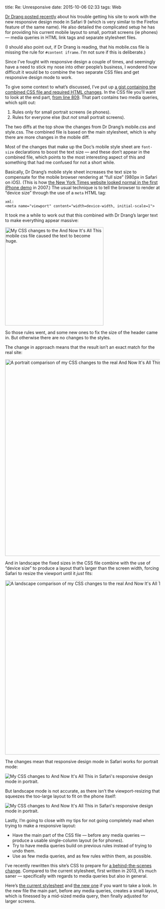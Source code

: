 title: Re: Unresponsive
date: 2015-10-06 02:33
tags: Web

[Dr Drang posted recently][drang] about his trouble getting his site to work with the new responsive design mode in Safari 9 (which is very similar to the Firefox feature of the same name). He also detailed the complicated setup he has for providing his current mobile layout to small, portrait screens (ie phones) — media queries in HTML link tags and separate stylesheet files.

[drang]: http://leancrew.com/all-this/2015/10/unresponsive/

(I should also point out, if Dr Drang is reading, that his mobile.css file is missing the rule for `#content iframe`. I’m not sure if this is deliberate.)

Since I’ve fought with responsive design a couple of times, and seemingly have a need to stick my nose into other people’s business, I wondered how difficult it would be to combine the two separate CSS files and get responsive design mode to work.

To give some context to what’s discussed, I’ve put up [a gist containing the combined CSS file and required HTML changes][gist]. In the CSS file you’ll want to look at the end part, [from line 809][l809]. That part contains two media queries, which split out:

1. Rules only for small portrait screens (ie phones).
2. Rules for everyone else (but *not* small portrait screens).

[gist]: https://gist.github.com/robjwells/d1c38b72ddc292ac42e1
[l809]: https://gist.github.com/robjwells/d1c38b72ddc292ac42e1#file-drang-combined-css-L809

The two diffs at the top show the changes from Dr Drang’s mobile.css and style.css. The combined file is based on the main stylesheet, which is why there are more changes in the mobile diff.

Most of the changes that make up the Doc’s mobile style sheet are `font-size` declarations to boost the text size — and these don’t appear in the combined file, which points to the most interesting aspect of this and something that had me confused for not a short while.

Basically, Dr Drang’s mobile style sheet increases the text size to compensate for the mobile browser rendering at “full size” (980px in Safari on iOS). (This is how [the New York Times website looked normal in the first iPhone demo][nyt-demo] in 2007.) The usual technique is to tell the browser to render at “device size” through the use of a `meta` HTML tag:

    xml:
    <meta name="viewport" content="width=device-width, initial-scale=1">

[nyt-demo]: https://youtu.be/vN4U5FqrOdQ?t=2515

It took me a while to work out that this combined with Dr Drang’s larger text to make everything appear massive:

<p>
    <img
        alt="My CSS changes to the And Now It's All This mobile css file caused the text to become huge."
        src="http://img.robjwells.com.s3.amazonaws.com/posts/2015-10-06_massive.png"
        width="320">
</p>

So those rules went, and some new ones to fix the size of the header came in. But otherwise there are no changes to the styles.

The change in approach means that the result isn’t an exact match for the real site:

<p class="pic">
    <img
        alt="A portrait comparison of my CSS changes to the real And Now It's All This site."
        src="http://img.robjwells.com.s3.amazonaws.com/posts/2015-10-06_portrait-comparison.png"
        width="641">
</p>

And in landscape the fixed sizes in the CSS file combine with the use of “device size” to produce a layout that’s larger than the screen width, forcing Safari to resize the viewport until it *just* fits:

<p class="pic">
    <img
        alt="A landscape comparison of my CSS changes to the real And Now It's All This site."
        src="http://img.robjwells.com.s3.amazonaws.com/posts/2015-10-06_landscape-comparison.png"
        width="568">
</p>

The changes mean that responsive design mode in Safari works for portrait mode:

<p class="pic">
    <img
        alt="My CSS changes to And Now It's All This in Safari's responsive design mode in portrait."
        src="http://img.robjwells.com.s3.amazonaws.com/posts/2015-10-06_portrait-rdm.png">
</p>

But landscape mode is not accurate, as there isn’t the viewport-resizing that squeezes the too-large layout to fit on the phone itself:

<p class="pic">
    <img
        alt="My CSS changes to And Now It's All This in Safari's responsive design mode in portrait."
        src="http://img.robjwells.com.s3.amazonaws.com/posts/2015-10-06_landscape-rdm.png">
</p>

Lastly, I’m going to close with my tips for not going completely mad when trying to make a responsive layout:

* Have the main part of the CSS file — before any media queries — produce a usable single-column layout (ie for phones).
* Try to have media queries build on previous rules instead of trying to undo them.
* Use as few media queries, and as few rules within them, as possible.

I’ve recently rewritten this site’s CSS to prepare for [a behind-the-scenes change][majestic]. Compared to the current stylesheet, first written in 2013, it’s much saner — specifically with regards to media queries but also in general.

Here’s [the current stylesheet][current-css] and [the new one][new-css] if you want to take a look. In the new file the main part, before any media queries, creates a small layout, which is finessed by a mid-sized media query, then finally adjusted for larger screens.

[majestic]: https://bitbucket.org/robjwells/majestic/
[current-css]: https://gist.github.com/robjwells/9026d9da9c19c5f24ad7
[new-css]: https://bitbucket.org/robjwells/primaryunit-2015/src/572cbd62d4e5c54804a608398a39aeac3777a88e/css/styles.css
